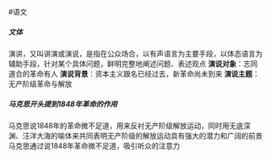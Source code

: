 #语文 
##### 文体
演讲，又叫讲演或演说，是指在公众场合，以有声语言为主要手段，以体态语言为辅助手段，针对某个具体问题，鲜明完整地阐述问题、表述观点
**演说对象**：志同道合的革命有人
**演说背景**：资本主义跟名已经过去，新革命尚未到来
**演说主题**：无产阶级革命与解放
##### 马克思开头提到1848年革命的作用
马克思说1848年的革命微不足道，用来反衬无产阶级解放运动，同时用无底深渊、汪洋大海的喻体来共同表明无产阶级的解放运动具有强大的潜力和广阔的前景
马克思通过说1848年革命微不足道，吸引听众的注意力